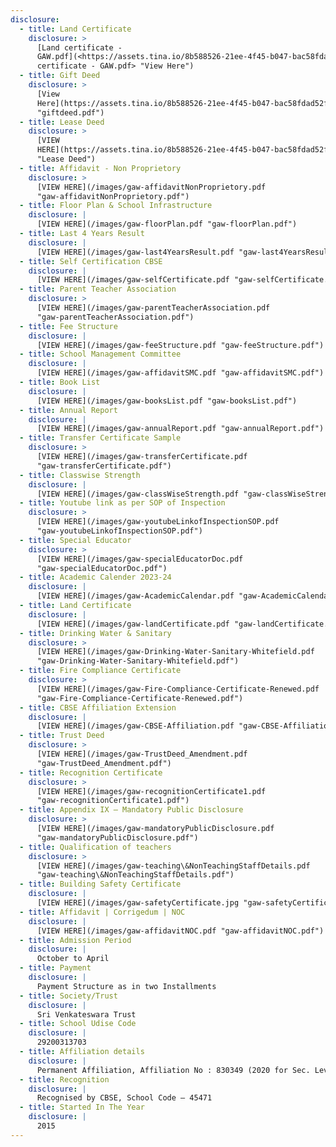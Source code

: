 ```yaml
---
disclosure:
  - title: Land Certificate
    disclosure: >
      [Land certificate -
      GAW.pdf](<https://assets.tina.io/8b588526-21ee-4f45-b047-bac58fdad52f/Land
      certificate - GAW.pdf> "View Here")
  - title: Gift Deed
    disclosure: >
      [View
      Here](https://assets.tina.io/8b588526-21ee-4f45-b047-bac58fdad52f/giftdeed.pdf
      "giftdeed.pdf")
  - title: Lease Deed
    disclosure: >
      [VIEW
      HERE](https://assets.tina.io/8b588526-21ee-4f45-b047-bac58fdad52f/LEASE%20DEED%20GAW%20Updated.pdf
      "Lease Deed")
  - title: Affidavit - Non Proprietory
    disclosure: >
      [VIEW HERE](/images/gaw-affidavitNonProprietory.pdf
      "gaw-affidavitNonProprietory.pdf")
  - title: Floor Plan & School Infrastructure
    disclosure: |
      [VIEW HERE](/images/gaw-floorPlan.pdf "gaw-floorPlan.pdf")
  - title: Last 4 Years Result
    disclosure: |
      [VIEW HERE](/images/gaw-last4YearsResult.pdf "gaw-last4YearsResult.pdf")
  - title: Self Certification CBSE
    disclosure: |
      [VIEW HERE](/images/gaw-selfCertificate.pdf "gaw-selfCertificate.pdf")
  - title: Parent Teacher Association
    disclosure: >
      [VIEW HERE](/images/gaw-parentTeacherAssociation.pdf
      "gaw-parentTeacherAssociation.pdf")
  - title: Fee Structure
    disclosure: |
      [VIEW HERE](/images/gaw-feeStructure.pdf "gaw-feeStructure.pdf")
  - title: School Management Committee
    disclosure: |
      [VIEW HERE](/images/gaw-affidavitSMC.pdf "gaw-affidavitSMC.pdf")
  - title: Book List
    disclosure: |
      [VIEW HERE](/images/gaw-booksList.pdf "gaw-booksList.pdf")
  - title: Annual Report
    disclosure: |
      [VIEW HERE](/images/gaw-annualReport.pdf "gaw-annualReport.pdf")
  - title: Transfer Certificate Sample
    disclosure: >
      [VIEW HERE](/images/gaw-transferCertificate.pdf
      "gaw-transferCertificate.pdf")
  - title: Classwise Strength
    disclosure: |
      [VIEW HERE](/images/gaw-classWiseStrength.pdf "gaw-classWiseStrength.pdf")
  - title: Youtube link as per SOP of Inspection
    disclosure: >
      [VIEW HERE](/images/gaw-youtubeLinkofInspectionSOP.pdf
      "gaw-youtubeLinkofInspectionSOP.pdf")
  - title: Special Educator
    disclosure: >
      [VIEW HERE](/images/gaw-specialEducatorDoc.pdf
      "gaw-specialEducatorDoc.pdf")
  - title: Academic Calender 2023-24
    disclosure: |
      [VIEW HERE](/images/gaw-AcademicCalendar.pdf "gaw-AcademicCalendar.pdf")
  - title: Land Certificate
    disclosure: |
      [VIEW HERE](/images/gaw-landCertificate.pdf "gaw-landCertificate.pdf")
  - title: Drinking Water & Sanitary
    disclosure: >
      [VIEW HERE](/images/gaw-Drinking-Water-Sanitary-Whitefield.pdf
      "gaw-Drinking-Water-Sanitary-Whitefield.pdf")
  - title: Fire Compliance Certificate
    disclosure: >
      [VIEW HERE](/images/gaw-Fire-Compliance-Certificate-Renewed.pdf
      "gaw-Fire-Compliance-Certificate-Renewed.pdf")
  - title: CBSE Affiliation Extension
    disclosure: |
      [VIEW HERE](/images/gaw-CBSE-Affiliation.pdf "gaw-CBSE-Affiliation.pdf")
  - title: Trust Deed
    disclosure: >
      [VIEW HERE](/images/gaw-TrustDeed_Amendment.pdf
      "gaw-TrustDeed_Amendment.pdf")
  - title: Recognition Certificate
    disclosure: >
      [VIEW HERE](/images/gaw-recognitionCertificate1.pdf
      "gaw-recognitionCertificate1.pdf")
  - title: Appendix IX – Mandatory Public Disclosure
    disclosure: >
      [VIEW HERE](/images/gaw-mandatoryPublicDisclosure.pdf
      "gaw-mandatoryPublicDisclosure.pdf")
  - title: Qualification of teachers
    disclosure: >
      [VIEW HERE](/images/gaw-teaching\&NonTeachingStaffDetails.pdf
      "gaw-teaching\&NonTeachingStaffDetails.pdf")
  - title: Building Safety Certificate
    disclosure: |
      [VIEW HERE](/images/gaw-safetyCertificate.jpg "gaw-safetyCertificate.jpg")
  - title: Affidavit | Corrigedum | NOC
    disclosure: |
      [VIEW HERE](/images/gaw-affidavitNOC.pdf "gaw-affidavitNOC.pdf")
  - title: Admission Period
    disclosure: |
      October to April
  - title: Payment
    disclosure: |
      Payment Structure as in two Installments
  - title: Society/Trust
    disclosure: |
      Sri Venkateswara Trust
  - title: School Udise Code
    disclosure: |
      29200313703
  - title: Affiliation details
    disclosure: |
      Permanent Affiliation, Affiliation No : 830349 (2020 for Sec. Level)
  - title: Recognition
    disclosure: |
      Recognised by CBSE, School Code – 45471
  - title: Started In The Year
    disclosure: |
      2015
---
```






















